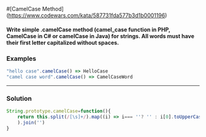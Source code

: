 
#[CamelCase Method] (https://www.codewars.com/kata/587731fda577b3d1b0001196)

#### Write simple .camelCase method (camel_case function in PHP, CamelCase in          C# or camelCase in Java) for strings. All words must have their first letter capitalized without spaces.

### Examples
```javascript
"hello case".camelCase() => HelloCase
"camel case word".camelCase() => CamelCaseWord
```
---

### Solution
```javascript
String.prototype.camelCase=function(){
    return this.split(/[\s]+/).map((i) => i=== ''? '' : i[0].toUpperCase()+i.substr(1)
    ).join('')
}
```

